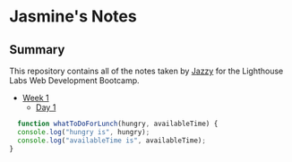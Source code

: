 # Jasmine's Notes


## Summary

This repository contains all of the notes taken by [Jazzy](https://github.com/xweetx) for the Lighthouse Labs Web Development Bootcamp.

* [Week 1](/Week_1)
  * [Day 1](/Week_1/Day_1)


```javascript
  function whatToDoForLunch(hungry, availableTime) {
  console.log("hungry is", hungry);
  console.log("availableTime is", availableTime);
}